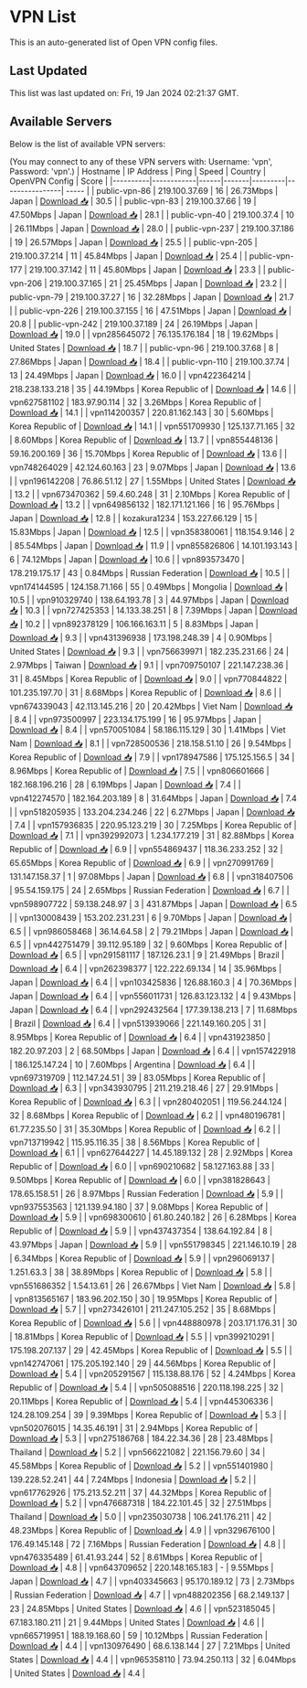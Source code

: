 # VPN List

This is an auto-generated list of Open VPN config files.

## Last Updated

This list was last updated on: Fri, 19 Jan 2024 02:21:37 GMT.

## Available Servers

Below is the list of available VPN servers:

(You may connect to any of these VPN servers with: Username: 'vpn', Password: 'vpn'.)
| Hostname | IP Address | Ping | Speed | Country | OpenVPN Config | Score |
|----------|------------|------|-------|---------|----------------| ----- |
| public-vpn-86 | 219.100.37.69 | 16 | 26.73Mbps | Japan | [Download 📥](./configs/server_0_JP.ovpn) | 30.5 |
| public-vpn-83 | 219.100.37.66 | 19 | 47.50Mbps | Japan | [Download 📥](./configs/server_1_JP.ovpn) | 28.1 |
| public-vpn-40 | 219.100.37.4 | 10 | 26.11Mbps | Japan | [Download 📥](./configs/server_2_JP.ovpn) | 28.0 |
| public-vpn-237 | 219.100.37.186 | 19 | 26.57Mbps | Japan | [Download 📥](./configs/server_3_JP.ovpn) | 25.5 |
| public-vpn-205 | 219.100.37.214 | 11 | 45.84Mbps | Japan | [Download 📥](./configs/server_4_JP.ovpn) | 25.4 |
| public-vpn-177 | 219.100.37.142 | 11 | 45.80Mbps | Japan | [Download 📥](./configs/server_5_JP.ovpn) | 23.3 |
| public-vpn-206 | 219.100.37.165 | 21 | 25.45Mbps | Japan | [Download 📥](./configs/server_6_JP.ovpn) | 23.2 |
| public-vpn-79 | 219.100.37.27 | 16 | 32.28Mbps | Japan | [Download 📥](./configs/server_7_JP.ovpn) | 21.7 |
| public-vpn-226 | 219.100.37.155 | 16 | 47.51Mbps | Japan | [Download 📥](./configs/server_8_JP.ovpn) | 20.8 |
| public-vpn-242 | 219.100.37.189 | 24 | 26.19Mbps | Japan | [Download 📥](./configs/server_9_JP.ovpn) | 19.0 |
| vpn285645072 | 76.135.176.184 | 18 | 19.62Mbps | United States | [Download 📥](./configs/server_10_US.ovpn) | 18.7 |
| public-vpn-96 | 219.100.37.68 | 8 | 27.86Mbps | Japan | [Download 📥](./configs/server_11_JP.ovpn) | 18.4 |
| public-vpn-110 | 219.100.37.74 | 13 | 24.49Mbps | Japan | [Download 📥](./configs/server_12_JP.ovpn) | 16.0 |
| vpn422364214 | 218.238.133.218 | 35 | 44.19Mbps | Korea Republic of | [Download 📥](./configs/server_13_KR.ovpn) | 14.6 |
| vpn627581102 | 183.97.90.114 | 32 | 3.26Mbps | Korea Republic of | [Download 📥](./configs/server_14_KR.ovpn) | 14.1 |
| vpn114200357 | 220.81.162.143 | 30 | 5.60Mbps | Korea Republic of | [Download 📥](./configs/server_15_KR.ovpn) | 14.1 |
| vpn551709930 | 125.137.71.165 | 32 | 8.60Mbps | Korea Republic of | [Download 📥](./configs/server_16_KR.ovpn) | 13.7 |
| vpn855448136 | 59.16.200.169 | 36 | 15.70Mbps | Korea Republic of | [Download 📥](./configs/server_17_KR.ovpn) | 13.6 |
| vpn748264029 | 42.124.60.163 | 23 | 9.07Mbps | Japan | [Download 📥](./configs/server_18_JP.ovpn) | 13.6 |
| vpn196142208 | 76.86.51.12 | 27 | 1.55Mbps | United States | [Download 📥](./configs/server_19_US.ovpn) | 13.2 |
| vpn673470362 | 59.4.60.248 | 31 | 2.10Mbps | Korea Republic of | [Download 📥](./configs/server_20_KR.ovpn) | 13.2 |
| vpn649856132 | 182.171.121.166 | 16 | 95.76Mbps | Japan | [Download 📥](./configs/server_21_JP.ovpn) | 12.8 |
| kozakura1234 | 153.227.66.129 | 15 | 15.83Mbps | Japan | [Download 📥](./configs/server_22_JP.ovpn) | 12.5 |
| vpn358380061 | 118.154.9.146 | 2 | 85.54Mbps | Japan | [Download 📥](./configs/server_23_JP.ovpn) | 11.9 |
| vpn855826806 | 14.101.193.143 | 6 | 74.12Mbps | Japan | [Download 📥](./configs/server_24_JP.ovpn) | 10.6 |
| vpn893573470 | 178.219.175.17 | 43 | 0.84Mbps | Russian Federation | [Download 📥](./configs/server_25_RU.ovpn) | 10.5 |
| vpn174144595 | 124.158.71.166 | 55 | 0.49Mbps | Mongolia | [Download 📥](./configs/server_26_MN.ovpn) | 10.5 |
| vpn910329740 | 138.64.193.78 | 3 | 44.97Mbps | Japan | [Download 📥](./configs/server_27_JP.ovpn) | 10.3 |
| vpn727425353 | 14.133.38.251 | 8 | 7.39Mbps | Japan | [Download 📥](./configs/server_28_JP.ovpn) | 10.2 |
| vpn892378129 | 106.166.163.11 | 5 | 8.83Mbps | Japan | [Download 📥](./configs/server_29_JP.ovpn) | 9.3 |
| vpn431396938 | 173.198.248.39 | 4 | 0.90Mbps | United States | [Download 📥](./configs/server_30_US.ovpn) | 9.3 |
| vpn756639971 | 182.235.231.66 | 24 | 2.97Mbps | Taiwan | [Download 📥](./configs/server_31_TW.ovpn) | 9.1 |
| vpn709750107 | 221.147.238.36 | 31 | 8.45Mbps | Korea Republic of | [Download 📥](./configs/server_32_KR.ovpn) | 9.0 |
| vpn770844822 | 101.235.197.70 | 31 | 8.68Mbps | Korea Republic of | [Download 📥](./configs/server_33_KR.ovpn) | 8.6 |
| vpn674339043 | 42.113.145.216 | 20 | 20.42Mbps | Viet Nam | [Download 📥](./configs/server_34_VN.ovpn) | 8.4 |
| vpn973500997 | 223.134.175.199 | 16 | 95.97Mbps | Japan | [Download 📥](./configs/server_35_JP.ovpn) | 8.4 |
| vpn570051084 | 58.186.115.129 | 30 | 1.41Mbps | Viet Nam | [Download 📥](./configs/server_36_VN.ovpn) | 8.1 |
| vpn728500536 | 218.158.51.10 | 26 | 9.54Mbps | Korea Republic of | [Download 📥](./configs/server_37_KR.ovpn) | 7.9 |
| vpn178947586 | 175.125.156.5 | 34 | 8.96Mbps | Korea Republic of | [Download 📥](./configs/server_38_KR.ovpn) | 7.5 |
| vpn806601666 | 182.168.196.216 | 28 | 6.19Mbps | Japan | [Download 📥](./configs/server_39_JP.ovpn) | 7.4 |
| vpn412274570 | 182.164.203.189 | 8 | 31.64Mbps | Japan | [Download 📥](./configs/server_40_JP.ovpn) | 7.4 |
| vpn518205935 | 133.204.234.246 | 22 | 6.27Mbps | Japan | [Download 📥](./configs/server_41_JP.ovpn) | 7.4 |
| vpn157936835 | 220.95.123.219 | 30 | 7.25Mbps | Korea Republic of | [Download 📥](./configs/server_42_KR.ovpn) | 7.1 |
| vpn392992073 | 1.234.177.219 | 31 | 82.88Mbps | Korea Republic of | [Download 📥](./configs/server_43_KR.ovpn) | 6.9 |
| vpn554869437 | 118.36.233.252 | 32 | 65.65Mbps | Korea Republic of | [Download 📥](./configs/server_44_KR.ovpn) | 6.9 |
| vpn270991769 | 131.147.158.37 | 1 | 97.08Mbps | Japan | [Download 📥](./configs/server_45_JP.ovpn) | 6.8 |
| vpn318407506 | 95.54.159.175 | 24 | 2.65Mbps | Russian Federation | [Download 📥](./configs/server_46_RU.ovpn) | 6.7 |
| vpn598907722 | 59.138.248.97 | 3 | 431.87Mbps | Japan | [Download 📥](./configs/server_47_JP.ovpn) | 6.5 |
| vpn130008439 | 153.202.231.231 | 6 | 9.70Mbps | Japan | [Download 📥](./configs/server_48_JP.ovpn) | 6.5 |
| vpn986058468 | 36.14.64.58 | 2 | 79.21Mbps | Japan | [Download 📥](./configs/server_49_JP.ovpn) | 6.5 |
| vpn442751479 | 39.112.95.189 | 32 | 9.60Mbps | Korea Republic of | [Download 📥](./configs/server_50_KR.ovpn) | 6.5 |
| vpn291581117 | 187.126.23.1 | 9 | 21.49Mbps | Brazil | [Download 📥](./configs/server_51_BR.ovpn) | 6.4 |
| vpn262398377 | 122.222.69.134 | 14 | 35.96Mbps | Japan | [Download 📥](./configs/server_52_JP.ovpn) | 6.4 |
| vpn103425836 | 126.88.160.3 | 4 | 70.36Mbps | Japan | [Download 📥](./configs/server_53_JP.ovpn) | 6.4 |
| vpn556011731 | 126.83.123.132 | 4 | 9.43Mbps | Japan | [Download 📥](./configs/server_54_JP.ovpn) | 6.4 |
| vpn292432564 | 177.39.138.213 | 7 | 11.68Mbps | Brazil | [Download 📥](./configs/server_55_BR.ovpn) | 6.4 |
| vpn513939066 | 221.149.160.205 | 31 | 8.95Mbps | Korea Republic of | [Download 📥](./configs/server_56_KR.ovpn) | 6.4 |
| vpn431923850 | 182.20.97.203 | 2 | 68.50Mbps | Japan | [Download 📥](./configs/server_57_JP.ovpn) | 6.4 |
| vpn157422918 | 186.125.147.24 | 10 | 7.60Mbps | Argentina | [Download 📥](./configs/server_58_AR.ovpn) | 6.4 |
| vpn697319709 | 112.147.24.51 | 39 | 83.05Mbps | Korea Republic of | [Download 📥](./configs/server_59_KR.ovpn) | 6.3 |
| vpn343930795 | 211.219.218.46 | 27 | 29.91Mbps | Korea Republic of | [Download 📥](./configs/server_60_KR.ovpn) | 6.3 |
| vpn280402051 | 119.56.244.124 | 32 | 8.68Mbps | Korea Republic of | [Download 📥](./configs/server_61_KR.ovpn) | 6.2 |
| vpn480196781 | 61.77.235.50 | 31 | 35.30Mbps | Korea Republic of | [Download 📥](./configs/server_62_KR.ovpn) | 6.2 |
| vpn713719942 | 115.95.116.35 | 38 | 8.56Mbps | Korea Republic of | [Download 📥](./configs/server_63_KR.ovpn) | 6.1 |
| vpn627644227 | 14.45.189.132 | 28 | 2.92Mbps | Korea Republic of | [Download 📥](./configs/server_64_KR.ovpn) | 6.0 |
| vpn690210682 | 58.127.163.88 | 33 | 9.50Mbps | Korea Republic of | [Download 📥](./configs/server_65_KR.ovpn) | 6.0 |
| vpn381828643 | 178.65.158.51 | 26 | 8.97Mbps | Russian Federation | [Download 📥](./configs/server_66_RU.ovpn) | 5.9 |
| vpn937553563 | 121.139.94.180 | 37 | 9.08Mbps | Korea Republic of | [Download 📥](./configs/server_67_KR.ovpn) | 5.9 |
| vpn698300610 | 61.80.240.182 | 26 | 6.28Mbps | Korea Republic of | [Download 📥](./configs/server_68_KR.ovpn) | 5.9 |
| vpn437437354 | 138.64.192.84 | 8 | 43.97Mbps | Japan | [Download 📥](./configs/server_69_JP.ovpn) | 5.9 |
| vpn551798345 | 221.146.10.19 | 28 | 6.34Mbps | Korea Republic of | [Download 📥](./configs/server_70_KR.ovpn) | 5.9 |
| vpn296069137 | 1.251.63.3 | 38 | 38.89Mbps | Korea Republic of | [Download 📥](./configs/server_71_KR.ovpn) | 5.8 |
| vpn551686352 | 1.54.13.61 | 26 | 26.67Mbps | Viet Nam | [Download 📥](./configs/server_72_VN.ovpn) | 5.8 |
| vpn813565167 | 183.96.202.150 | 30 | 19.95Mbps | Korea Republic of | [Download 📥](./configs/server_73_KR.ovpn) | 5.7 |
| vpn273426101 | 211.247.105.252 | 35 | 8.68Mbps | Korea Republic of | [Download 📥](./configs/server_74_KR.ovpn) | 5.6 |
| vpn448880978 | 203.171.176.31 | 30 | 18.81Mbps | Korea Republic of | [Download 📥](./configs/server_75_KR.ovpn) | 5.5 |
| vpn399210291 | 175.198.207.137 | 29 | 42.45Mbps | Korea Republic of | [Download 📥](./configs/server_76_KR.ovpn) | 5.5 |
| vpn142747061 | 175.205.192.140 | 29 | 44.56Mbps | Korea Republic of | [Download 📥](./configs/server_77_KR.ovpn) | 5.4 |
| vpn205291567 | 115.138.88.176 | 52 | 4.24Mbps | Korea Republic of | [Download 📥](./configs/server_78_KR.ovpn) | 5.4 |
| vpn505088516 | 220.118.198.225 | 32 | 20.11Mbps | Korea Republic of | [Download 📥](./configs/server_79_KR.ovpn) | 5.4 |
| vpn445306336 | 124.28.109.254 | 39 | 9.39Mbps | Korea Republic of | [Download 📥](./configs/server_80_KR.ovpn) | 5.3 |
| vpn502076015 | 14.35.46.191 | 31 | 2.94Mbps | Korea Republic of | [Download 📥](./configs/server_81_KR.ovpn) | 5.3 |
| vpn275186768 | 184.22.34.36 | 28 | 23.48Mbps | Thailand | [Download 📥](./configs/server_82_TH.ovpn) | 5.2 |
| vpn566221082 | 221.156.79.60 | 34 | 45.58Mbps | Korea Republic of | [Download 📥](./configs/server_83_KR.ovpn) | 5.2 |
| vpn551401980 | 139.228.52.241 | 44 | 7.24Mbps | Indonesia | [Download 📥](./configs/server_84_ID.ovpn) | 5.2 |
| vpn617762926 | 175.213.52.211 | 37 | 44.32Mbps | Korea Republic of | [Download 📥](./configs/server_85_KR.ovpn) | 5.2 |
| vpn476687318 | 184.22.101.45 | 32 | 27.51Mbps | Thailand | [Download 📥](./configs/server_86_TH.ovpn) | 5.0 |
| vpn235030738 | 106.241.176.211 | 42 | 48.23Mbps | Korea Republic of | [Download 📥](./configs/server_87_KR.ovpn) | 4.9 |
| vpn329676100 | 176.49.145.148 | 72 | 7.16Mbps | Russian Federation | [Download 📥](./configs/server_88_RU.ovpn) | 4.8 |
| vpn476335489 | 61.41.93.244 | 52 | 8.61Mbps | Korea Republic of | [Download 📥](./configs/server_89_KR.ovpn) | 4.8 |
| vpn643709652 | 220.148.165.183 | - | 9.55Mbps | Japan | [Download 📥](./configs/server_90_JP.ovpn) | 4.7 |
| vpn403345663 | 95.170.189.12 | 73 | 2.73Mbps | Russian Federation | [Download 📥](./configs/server_91_RU.ovpn) | 4.7 |
| vpn488202356 | 68.2.149.137 | 23 | 24.85Mbps | United States | [Download 📥](./configs/server_92_US.ovpn) | 4.6 |
| vpn523185045 | 67.183.180.211 | 21 | 9.44Mbps | United States | [Download 📥](./configs/server_93_US.ovpn) | 4.6 |
| vpn665719951 | 188.19.168.60 | 59 | 10.12Mbps | Russian Federation | [Download 📥](./configs/server_94_RU.ovpn) | 4.4 |
| vpn130976490 | 68.6.138.144 | 27 | 7.21Mbps | United States | [Download 📥](./configs/server_95_US.ovpn) | 4.4 |
| vpn965358110 | 73.94.250.113 | 32 | 6.04Mbps | United States | [Download 📥](./configs/server_96_US.ovpn) | 4.4 |
